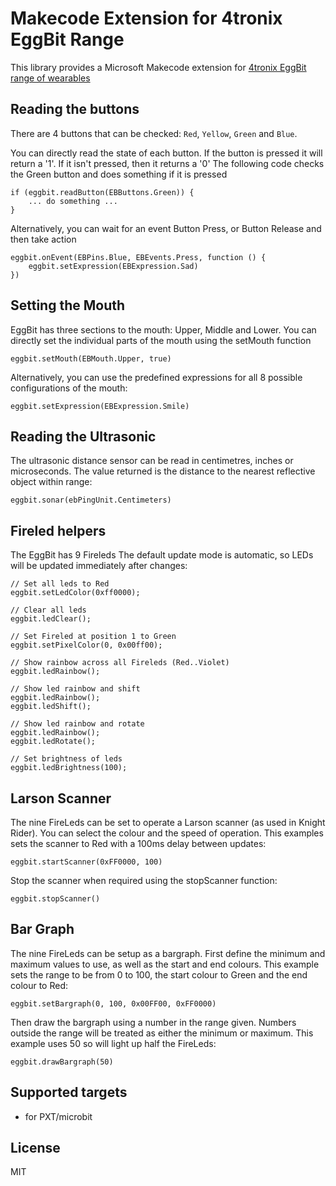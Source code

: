 # Makecode Extension for 4tronix EggBit Range

This library provides a Microsoft Makecode extension for [4tronix EggBit range of wearables](https://4tronix.co.uk/eggbit)

## Reading the buttons

There are 4 buttons that can be checked: `Red`, `Yellow`, `Green` and `Blue`.

You can directly read the state of each button.
If the button is pressed it will return a '1'. If it isn't pressed, then it returns a '0'
The following code checks the Green button and does something if it is pressed

```blocks
if (eggbit.readButton(EBButtons.Green)) {
    ... do something ...
}
```

Alternatively, you can wait for an event Button Press, or Button Release and then take action

```blocks
eggbit.onEvent(EBPins.Blue, EBEvents.Press, function () {
    eggbit.setExpression(EBExpression.Sad)
})
```

## Setting the Mouth

EggBit has three sections to the mouth: Upper, Middle and Lower. You can directly set the individual parts of the mouth using the setMouth function

```sig
eggbit.setMouth(EBMouth.Upper, true)
```

Alternatively, you can use the predefined expressions for all 8 possible configurations of the mouth:

```sig
eggbit.setExpression(EBExpression.Smile)
```

## Reading the Ultrasonic

The ultrasonic distance sensor can be read in centimetres, inches or microseconds. The value returned is the distance to the nearest reflective object within range:

```sig
eggbit.sonar(ebPingUnit.Centimeters)
```


## Fireled helpers

The EggBit has 9 Fireleds
The default update mode is automatic, so LEDs will be updated immediately after changes:

```blocks
// Set all leds to Red
eggbit.setLedColor(0xff0000);

// Clear all leds
eggbit.ledClear();

// Set Fireled at position 1 to Green
eggbit.setPixelColor(0, 0x00ff00);

// Show rainbow across all Fireleds (Red..Violet)
eggbit.ledRainbow();

// Show led rainbow and shift
eggbit.ledRainbow();
eggbit.ledShift();

// Show led rainbow and rotate
eggbit.ledRainbow();
eggbit.ledRotate();

// Set brightness of leds
eggbit.ledBrightness(100);
```

## Larson Scanner

The nine FireLeds can be set to operate a Larson scanner (as used in Knight Rider). You can select the colour and the speed of operation. This examples sets the scanner to Red with a 100ms delay between updates:

```sig
eggbit.startScanner(0xFF0000, 100)
```

Stop the scanner when required using the stopScanner function:

```sig
eggbit.stopScanner()
```

## Bar Graph

The nine FireLeds can be setup as a bargraph. First define the minimum and maximum values to use, as well as the start and end colours. This example sets the range to be from 0 to 100, the start colour to Green and the end colour to Red:

```sig
eggbit.setBargraph(0, 100, 0x00FF00, 0xFF0000)
```

Then draw the bargraph using a number in the range given. Numbers outside the range will be treated as either the minimum or maximum. This example uses 50 so will light up half the FireLeds:

```sig
eggbit.drawBargraph(50)
```


## Supported targets

* for PXT/microbit

## License
MIT
